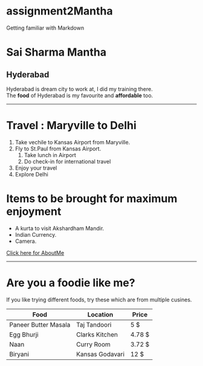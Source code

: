 # assignment2Mantha
Getting familiar with Markdown

# Sai Sharma Mantha
## Hyderabad

Hyderabad is dream city to work at, I did my training there.<br>
The **food** of Hyderabad is my favourite and **affordable** too.

--- 
# Travel : Maryville to Delhi

1. Take vechile to Kansas Airport from Maryville.
2. Fly to St.Paul from Kansas Airport.
   1. Take lunch in Airport
   2. Do check-in for international travel
3. Enjoy your travel
4. Explore Delhi   

# Items to be brought for maximum enjoyment

* A kurta to visit Akshardham Mandir.
* Indian Currency.
* Camera.

[Click here for AboutMe](AboutMe.md)



---

# Are you a foodie like me?

If you like trying different foods, try these which are from multiple cusines.

| Food | Location | Price |
| ---- | -------  | ----  |
| Paneer Butter Masala| Taj Tandoori |  5 $ |
| Egg Bhurji | Clarks Kitchen  | 4.78 $ |
| Naan | Curry Room | 3.72 $ |
| Biryani | Kansas Godavari| 12 $|


